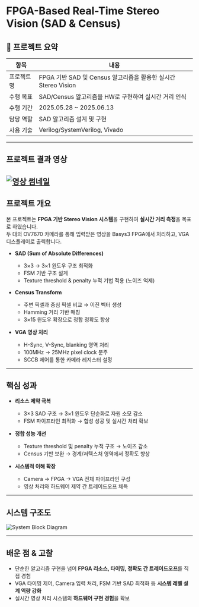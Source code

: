 # FPGA-Based Real-Time Stereo Vision (SAD & Census)

## 📌 프로젝트 요약

| 항목 | 내용 |
|------|------|
| 프로젝트 명 | FPGA 기반 SAD 및 Census 알고리즘을 활용한 실시간 Stereo Vision |
| 수행 목표 | SAD/Census 알고리즘을 HW로 구현하여 실시간 거리 인식 |
| 수행 기간 | 2025.05.28 ~ 2025.06.13 |
| 담당 역할 | SAD 알고리즘 설계 및 구현 |
| 사용 기술 | Verilog/SystemVerilog, Vivado |

---

## 프로젝트 결과 영상

[![영상 썸네일](https://img.youtube.com/vi/93XzrqAUgLQ/hqdefault.jpg)](https://youtu.be/93XzrqAUgLQ)
---


## 프로젝트 개요

본 프로젝트는 **FPGA 기반 Stereo Vision 시스템**을 구현하여 **실시간 거리 측정**을 목표로 하였습니다.  
두 대의 OV7670 카메라를 통해 입력받은 영상을 Basys3 FPGA에서 처리하고, VGA 디스플레이로 출력합니다.  

- **SAD (Sum of Absolute Differences)**  
  - 3×3 → 3×1 윈도우 구조 최적화  
  - FSM 기반 구조 설계  
  - Texture threshold & penalty 누적 기법 적용 (노이즈 억제)

- **Census Transform**  
  - 주변 픽셀과 중심 픽셀 비교 → 이진 벡터 생성  
  - Hamming 거리 기반 매칭  
  - 3×15 윈도우 확장으로 정합 정확도 향상  

- **VGA 영상 처리**  
  - H-Sync, V-Sync, blanking 영역 처리  
  - 100MHz → 25MHz pixel clock 분주  
  - SCCB 제어를 통한 카메라 레지스터 설정  

---

## 핵심 성과

- **리소스 제약 극복**  
  - 3×3 SAD 구조 → 3×1 윈도우 단순화로 자원 소모 감소  
  - FSM 파이프라인 최적화 → 합성 성공 및 실시간 처리 확보  

- **정합 성능 개선**  
  - Texture threshold 및 penalty 누적 구조 → 노이즈 감소  
  - Census 기반 보완 → 경계/저텍스처 영역에서 정확도 향상  

- **시스템적 이해 확장**  
  - Camera → FPGA → VGA 전체 파이프라인 구성  
  - 영상 처리와 하드웨어 제약 간 트레이드오프 체득  


---


## 시스템 구조도
![System Block Diagram](FPGA-Based-Real-Time-Stereo-Vision-Using-SAD-and-Census-Algorithms/system%20blockdiagram.png)


---

## 배운 점 & 고찰

- 단순한 알고리즘 구현을 넘어 **FPGA 리소스, 타이밍, 정확도 간 트레이드오프**를 직접 경험  
- VGA 타이밍 제어, Camera 입력 처리, FSM 기반 SAD 최적화 등 **시스템 레벨 설계 역량 강화**  
- 실시간 영상 처리 시스템의 **하드웨어 구현 경험**을 확보  
